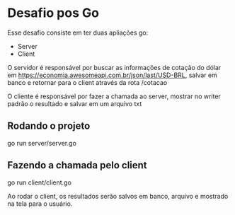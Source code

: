 # Desafio pos Go 
Esse desafio consiste em ter duas apliações go:
- Server
- Client

O servidor é responsável por buscar as informações de cotação do dólar em https://economia.awesomeapi.com.br/json/last/USD-BRL, salvar em banco e retornar para o client através da rota /cotacao

O cliente é responsável por fazer a chamada ao server, mostrar no writer padrão o resultado e salvar em um arquivo txt

## Rodando o projeto
  go run server/server.go

## Fazendo a chamada pelo client
  go run client/client.go

Ao rodar o client, os resultados serão salvos em banco, arquivo e mostrado na tela para o usuário.
